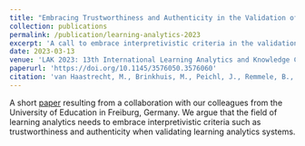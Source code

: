 ```yaml
---
title: "Embracing Trustworthiness and Authenticity in the Validation of Learning Analytics Systems"
collection: publications
permalink: /publication/learning-analytics-2023
excerpt: 'A call to embrace interpretivistic criteria in the validation of learning analytics systems.'
date: 2023-03-13
venue: 'LAK 2023: 13th International Learning Analytics and Knowledge Conference'
paperurl: 'https://doi.org/10.1145/3576050.3576060'
citation: 'van Haastrecht, M., Brinkhuis, M., Peichl, J., Remmele, B., & Spruit, M. (2023). &quot;Embracing Trustworthiness and Authenticity in the Validation of Learning Analytics Systems.&quot; <i>LAK 2023: 13th International Learning Analytics and Knowledge Conference</i>, 552--558.'
---
```

A short [paper](https://doi.org/10.1145/3576050.3576060) resulting from a collaboration with our colleagues from the University of Education in Freiburg, Germany. We argue that the field of learning analytics needs to embrace interpretivistic criteria such as trustworthiness and authenticity when validating learning analytics systems.
